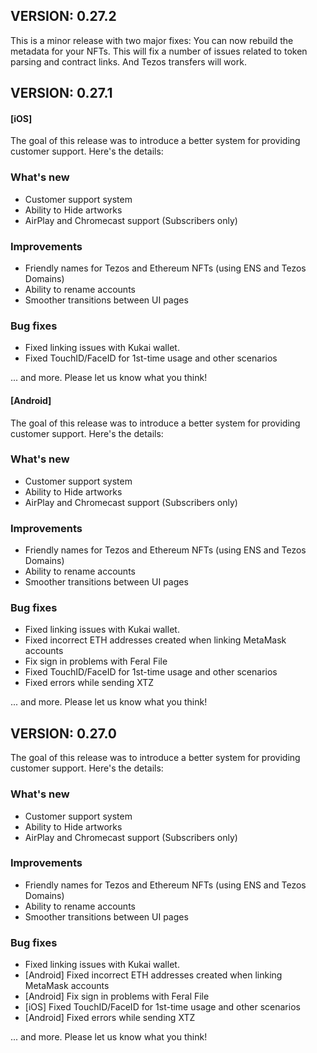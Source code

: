 ## VERSION: 0.27.2
This is a minor release with two major fixes: You can now rebuild the metadata for your NFTs. This will fix a number of issues related to token parsing and contract links. And Tezos transfers will work.

## VERSION: 0.27.1
#### [iOS]
The goal of this release was to introduce a better system for providing customer support. Here's the details:

### What's new
- Customer support system
- Ability to Hide artworks
- AirPlay and Chromecast support (Subscribers only)


### Improvements
- Friendly names for Tezos and Ethereum NFTs (using ENS and Tezos Domains)
- Ability to rename accounts
- Smoother transitions between UI pages

### Bug fixes
- Fixed linking issues with Kukai wallet. 
- Fixed TouchID/FaceID for 1st-time usage and other scenarios

... and more. Please let us know what you think!

#### [Android]
The goal of this release was to introduce a better system for providing customer support. Here's the details:

### What's new
- Customer support system
- Ability to Hide artworks
- AirPlay and Chromecast support (Subscribers only)


### Improvements
- Friendly names for Tezos and Ethereum NFTs (using ENS and Tezos Domains)
- Ability to rename accounts
- Smoother transitions between UI pages

### Bug fixes
- Fixed linking issues with Kukai wallet. 
- Fixed incorrect ETH addresses created when linking MetaMask accounts
- Fix sign in problems with Feral File
- Fixed TouchID/FaceID for 1st-time usage and other scenarios
- Fixed errors while sending XTZ

... and more. Please let us know what you think!

## VERSION: 0.27.0

The goal of this release was to introduce a better system for providing customer support. Here's the details:

### What's new
- Customer support system
- Ability to Hide artworks
- AirPlay and Chromecast support (Subscribers only)


### Improvements
- Friendly names for Tezos and Ethereum NFTs (using ENS and Tezos Domains)
- Ability to rename accounts
- Smoother transitions between UI pages

### Bug fixes
- Fixed linking issues with Kukai wallet. 
- [Android] Fixed incorrect ETH addresses created when linking MetaMask accounts
- [Android] Fix sign in problems with Feral File
- [iOS] Fixed TouchID/FaceID for 1st-time usage and other scenarios
- [Android] Fixed errors while sending XTZ

... and more. Please let us know what you think!
